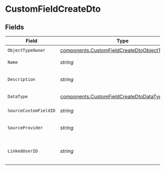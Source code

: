 # CustomFieldCreateDto


## Fields

| Field                                                                                                            | Type                                                                                                             | Required                                                                                                         | Description                                                                                                      | Example                                                                                                          |
| ---------------------------------------------------------------------------------------------------------------- | ---------------------------------------------------------------------------------------------------------------- | ---------------------------------------------------------------------------------------------------------------- | ---------------------------------------------------------------------------------------------------------------- | ---------------------------------------------------------------------------------------------------------------- |
| `ObjectTypeOwner`                                                                                                | [components.CustomFieldCreateDtoObjectTypeOwner](../../models/components/customfieldcreatedtoobjecttypeowner.md) | :heavy_check_mark:                                                                                               | N/A                                                                                                              | company                                                                                                          |
| `Name`                                                                                                           | *string*                                                                                                         | :heavy_check_mark:                                                                                               | The name of the custom field                                                                                     | my_favorite_dish                                                                                                 |
| `Description`                                                                                                    | *string*                                                                                                         | :heavy_check_mark:                                                                                               | The description of the custom field                                                                              | Favorite Dish                                                                                                    |
| `DataType`                                                                                                       | [components.CustomFieldCreateDtoDataType](../../models/components/customfieldcreatedtodatatype.md)               | :heavy_check_mark:                                                                                               | The data type of the custom field                                                                                | string                                                                                                           |
| `SourceCustomFieldID`                                                                                            | *string*                                                                                                         | :heavy_check_mark:                                                                                               | The source custom field ID                                                                                       | id_1                                                                                                             |
| `SourceProvider`                                                                                                 | *string*                                                                                                         | :heavy_check_mark:                                                                                               | The name of the source software/provider                                                                         | hubspot                                                                                                          |
| `LinkedUserID`                                                                                                   | *string*                                                                                                         | :heavy_check_mark:                                                                                               | The linked user ID                                                                                               | 801f9ede-c698-4e66-a7fc-48d19eebaa4f                                                                             |